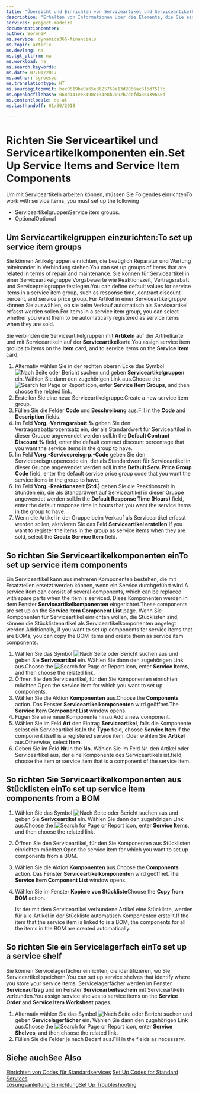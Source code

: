 ```yaml
---
title: "Übersicht und Einrichten von Serviceartikel und Serviceartikelkomponenten  | Microsoft Docs"
description: "Erhalten von Informationen über die Elemente, die Sie einrichten müssen, bevor Sie Serviceartikel, einschließlich Vorgabewerte wie Reaktionszeit, Vertragsrabatt, und Servicepreisgruppen verwenden können."
services: project-madeira
documentationcenter: 
author: SorenGP
ms.service: dynamics365-financials
ms.topic: article
ms.devlang: na
ms.tgt_pltfrm: na
ms.workload: na
ms.search.keywords: 
ms.date: 07/01/2017
ms.author: sgroespe
ms.translationtype: HT
ms.sourcegitcommit: bec0619be0a65e3625759e13d2866ac615d7513c
ms.openlocfilehash: 068d141ee8490cc34e8b2092b7dcfda36139660d
ms.contentlocale: de-at
ms.lasthandoff: 01/30/2018

---
```

# <a name="set-up-service-items-and-service-item-components"></a><span data-ttu-id="27f5c-103">Richten Sie Serviceartikel und Serviceartikelkomponenten ein.</span><span class="sxs-lookup"><span data-stu-id="27f5c-103">Set Up Service Items and Service Item Components</span></span>
<span data-ttu-id="27f5c-104">Um mit Serviceartikeln arbeiten können, müssen Sie Folgendes einrichten</span><span class="sxs-lookup"><span data-stu-id="27f5c-104">To work with service items, you must set up the following</span></span>

* <span data-ttu-id="27f5c-105">Serviceartikelgruppen</span><span class="sxs-lookup"><span data-stu-id="27f5c-105">Service item groups.</span></span> 
* <span data-ttu-id="27f5c-106">Optional</span><span class="sxs-lookup"><span data-stu-id="27f5c-106">Optional</span></span>

## <a name="to-set-up-service-item-groups"></a><span data-ttu-id="27f5c-107">Um Serviceartikelgruppen einzurichten:</span><span class="sxs-lookup"><span data-stu-id="27f5c-107">To set up service item groups</span></span>
<span data-ttu-id="27f5c-108">Sie können Artikelgruppen einrichten, die bezüglich Reparatur und Wartung miteinander in Verbindung stehen.</span><span class="sxs-lookup"><span data-stu-id="27f5c-108">You can set up groups of items that are related in terms of repair and maintenance.</span></span> <span data-ttu-id="27f5c-109">Sie können für Serviceartikel in einer Serviceartikelgruppe Vorgabewerte wie Reaktionszeit, Vertragsrabatt und Servicepreisgruppe festlegen.</span><span class="sxs-lookup"><span data-stu-id="27f5c-109">You can define default values for service items in a service item group, such as response time, contract discount percent, and service price group.</span></span> <span data-ttu-id="27f5c-110">Für Artikel in einer Serviceartikelgruppe können Sie auswählen, ob sie beim Verkauf automatisch als Serviceartikel erfasst werden sollen.</span><span class="sxs-lookup"><span data-stu-id="27f5c-110">For items in a service item group, you can select whether you want them to be automatically registered as service items when they are sold.</span></span>  
  
<span data-ttu-id="27f5c-111">Sie verbinden die Serviceartikelgruppen mit **Artikeln** auf der Artikelkarte und mit Serviceartikeln auf der **Serviceartikel**karte.</span><span class="sxs-lookup"><span data-stu-id="27f5c-111">You assign service item groups to items on the **Item** card, and to service items on the **Service Item** card.</span></span>  
  
1. <span data-ttu-id="27f5c-112">Alternativ wählen Sie in der rechten oberen Ecke das Symbol ![Nach Seite oder Bericht suchen](media/ui-search/search_small.png "Nach Seite oder Bericht suchen") und geben **Serviceartikelgruppen** ein. Wählen Sie dann den zugehörigen Link aus.</span><span class="sxs-lookup"><span data-stu-id="27f5c-112">Choose the ![Search for Page or Report](media/ui-search/search_small.png "Search for Page or Report icon") icon, enter **Service Item Groups**, and then choose the related link.</span></span>  
2. <span data-ttu-id="27f5c-113">Erstellen Sie eine neue Serviceartikelgruppe.</span><span class="sxs-lookup"><span data-stu-id="27f5c-113">Create a new service item group.</span></span>  
3. <span data-ttu-id="27f5c-114">Füllen Sie die Felder **Code** und **Beschreibung** aus.</span><span class="sxs-lookup"><span data-stu-id="27f5c-114">Fill in the **Code** and **Description** fields.</span></span>  
4. <span data-ttu-id="27f5c-115">Im Feld **Vorg.-Vertragsrabatt %** geben Sie den Vertragsrabattprozentsatz ein, der als Standardwert für Serviceartikel in dieser Gruppe angewendet werden soll.</span><span class="sxs-lookup"><span data-stu-id="27f5c-115">In the **Default Contract Discount %** field, enter the default contract discount percentage that you want the service items in the group to have.</span></span>  
5. <span data-ttu-id="27f5c-116">Im Feld **Vorg.-Servicepreisgrp.-Code** geben Sie den Servicepreisgruppencode ein, der als Standardwert für Serviceartikel in dieser Gruppe angewendet werden soll.</span><span class="sxs-lookup"><span data-stu-id="27f5c-116">In the **Default Serv. Price Group Code** field, enter the default service price group code that you want the service items in the group to have.</span></span>  
6. <span data-ttu-id="27f5c-117">Im Feld **Vorg.-Reaktionszeit (Std.)** geben Sie die Reaktionszeit in Stunden ein, die als Standardwert auf Serviceartikel in dieser Gruppe angewendet werden soll.</span><span class="sxs-lookup"><span data-stu-id="27f5c-117">In the **Default Response Time (Hours)** field, enter the default response time in hours that you want the service items in the group to have.</span></span>  
7. <span data-ttu-id="27f5c-118">Wenn die Artikel in der Gruppe beim Verkauf als Serviceartikel erfasst werden sollen, aktivieren Sie das Feld **Serviceartikel erstellen**.</span><span class="sxs-lookup"><span data-stu-id="27f5c-118">If you want to register the items in the group as service items when they are sold, select the **Create Service Item** field.</span></span>  

## <a name="to-set-up-service-item-components"></a><span data-ttu-id="27f5c-119">So richten Sie Serviceartikelkomponenten ein</span><span class="sxs-lookup"><span data-stu-id="27f5c-119">To set up service item components</span></span>
<span data-ttu-id="27f5c-120">Ein Serviceartikel kann aus mehreren Komponenten bestehen, die mit Ersatzteilen ersetzt werden können, wenn ein Service durchgeführt wird.</span><span class="sxs-lookup"><span data-stu-id="27f5c-120">A service item can consist of several components, which can be replaced with spare parts when the item is serviced.</span></span> <span data-ttu-id="27f5c-121">Diese Komponenten werden in dem Fenster **Serviceartikelkomponenten** eingerichtet.</span><span class="sxs-lookup"><span data-stu-id="27f5c-121">These components are set up on the **Service Item Component List** page.</span></span> <span data-ttu-id="27f5c-122">Wenn Sie Komponenten für Serviceartikel einrichten wollen, die Stücklisten sind, können die Stücklistenartikel als Serviceartikelkomponenten angelegt werden.</span><span class="sxs-lookup"><span data-stu-id="27f5c-122">Additionally, if you want to set up components for service items that are BOMs, you can copy the BOM items and create them as service item components.</span></span> 
  
1. <span data-ttu-id="27f5c-123">Wählen Sie das Symbol ![Nach Seite oder Bericht suchen](media/ui-search/search_small.png "Nach Seite oder Bericht suchen") aus und geben Sie **Serivceartikel** ein. Wählen Sie dann den zugehörigen Link aus.</span><span class="sxs-lookup"><span data-stu-id="27f5c-123">Choose the ![Search for Page or Report](media/ui-search/search_small.png "Search for Page or Report icon") icon, enter **Service Items**, and then choose the related link.</span></span> 
2. <span data-ttu-id="27f5c-124">Öffnen Sie den Serviceartikel, für den Sie Komponenten einrichten möchten.</span><span class="sxs-lookup"><span data-stu-id="27f5c-124">Open the service item for which you want to set up components.</span></span>  
3. <span data-ttu-id="27f5c-125">Wählen Sie die Aktion **Komponenten** aus.</span><span class="sxs-lookup"><span data-stu-id="27f5c-125">Choose the **Components** action.</span></span> <span data-ttu-id="27f5c-126">Das Fenster **Serviceartikelkomponenten** wird geöffnet.</span><span class="sxs-lookup"><span data-stu-id="27f5c-126">The **Service Item Component List** window opens.</span></span>  
4. <span data-ttu-id="27f5c-127">Fügen Sie eine neue Komponente hinzu.</span><span class="sxs-lookup"><span data-stu-id="27f5c-127">Add a new component.</span></span>  
5. <span data-ttu-id="27f5c-128">Wählen Sie im Feld **Art** den Eintrag **Serviceartikel**, falls die Komponente selbst ein Serviceartikel ist.</span><span class="sxs-lookup"><span data-stu-id="27f5c-128">In the **Type** field, choose **Service Item** if the component itself is a registered service item.</span></span> <span data-ttu-id="27f5c-129">Oder wählen Sie **Artikel** aus.</span><span class="sxs-lookup"><span data-stu-id="27f5c-129">Otherwise, select **Item**.</span></span>  
6. <span data-ttu-id="27f5c-130">Geben Sie im Feld **Nr.**</span><span class="sxs-lookup"><span data-stu-id="27f5c-130">In the **No.**</span></span> <span data-ttu-id="27f5c-131">Wählen Sie im Feld Nr. den Artikel oder Serviceartikel aus, der eine Komponente des Serviceartikels ist.</span><span class="sxs-lookup"><span data-stu-id="27f5c-131">field, choose the item or service item that is a component of the service item.</span></span>  

## <a name="to-set-up-service-item-components-from-a-bom"></a><span data-ttu-id="27f5c-132">So richten Sie Serviceartikelkomponenten aus Stücklisten ein</span><span class="sxs-lookup"><span data-stu-id="27f5c-132">To set up service item components from a BOM</span></span>
1.  <span data-ttu-id="27f5c-133">Wählen Sie das Symbol ![Nach Seite oder Bericht suchen](media/ui-search/search_small.png "Nach Seite oder Bericht suchen") aus und geben Sie **Serivceartikel** ein. Wählen Sie dann den zugehörigen Link aus.</span><span class="sxs-lookup"><span data-stu-id="27f5c-133">Choose the ![Search for Page or Report](media/ui-search/search_small.png "Search for Page or Report icon") icon, enter **Service Items**, and then choose the related link.</span></span>  
2. <span data-ttu-id="27f5c-134">Öffnen Sie den Serviceartikel, für den Sie Komponenten aus Stücklisten einrichten möchten.</span><span class="sxs-lookup"><span data-stu-id="27f5c-134">Open the service item for which you want to set up components from a BOM.</span></span>  
3. <span data-ttu-id="27f5c-135">Wählen Sie die Aktion **Komponenten** aus.</span><span class="sxs-lookup"><span data-stu-id="27f5c-135">Choose the **Components** action.</span></span> <span data-ttu-id="27f5c-136">Das Fenster **Serviceartikelkomponenten** wird geöffnet.</span><span class="sxs-lookup"><span data-stu-id="27f5c-136">The **Service Item Component List** window opens.</span></span>  
4. <span data-ttu-id="27f5c-137">Wählen Sie im Fenster **Kopiere von Stückliste**</span><span class="sxs-lookup"><span data-stu-id="27f5c-137">Choose the **Copy from BOM** action.</span></span>  
  
    <span data-ttu-id="27f5c-138">Ist der mit dem Serviceartikel verbundene Artikel eine Stückliste, werden für alle Artikel in der Stückliste automatisch Komponenten erstellt.</span><span class="sxs-lookup"><span data-stu-id="27f5c-138">If the item that the service item is linked to is a BOM, the components for all the items in the BOM are created automatically.</span></span>  

## <a name="to-set-up-a-service-shelf"></a><span data-ttu-id="27f5c-139">So richten Sie ein Servicelagerfach ein</span><span class="sxs-lookup"><span data-stu-id="27f5c-139">To set up a service shelf</span></span>
<span data-ttu-id="27f5c-140">Sie können Servicelagerfächer einrichten, die identifizieren, wo Sie Serviceartikel speichern.</span><span class="sxs-lookup"><span data-stu-id="27f5c-140">You can set up service shelves that identify where you store your service items.</span></span> <span data-ttu-id="27f5c-141">Servicelagerfächer werden im Fenster **Serviceauftrag** und im Fenster **Servicearbeitsschein** mit Serviceartikeln verbunden.</span><span class="sxs-lookup"><span data-stu-id="27f5c-141">You assign service shelves to service items on the **Service Order** and **Service Item Worksheet** pages.</span></span>  
  
1. <span data-ttu-id="27f5c-142">Alternativ wählen Sie das Symbol ![Nach Seite oder Bericht suchen](media/ui-search/search_small.png "Nach Seite oder Bericht suchen") und geben **Servicelagerfächer** ein. Wählen Sie dann den zugehörigen Link aus.</span><span class="sxs-lookup"><span data-stu-id="27f5c-142">Choose the ![Search for Page or Report](media/ui-search/search_small.png "Search for Page or Report icon") icon, enter **Service Shelves**, and then choose the related link.</span></span>
2. <span data-ttu-id="27f5c-143">Füllen Sie die Felder je nach Bedarf aus.</span><span class="sxs-lookup"><span data-stu-id="27f5c-143">Fill in the fields as necessary.</span></span>

## <a name="see-also"></a><span data-ttu-id="27f5c-144">Siehe auch</span><span class="sxs-lookup"><span data-stu-id="27f5c-144">See Also</span></span>
<span data-ttu-id="27f5c-145">[Einrichten von Codes für Standardservices](service-how-setup-service-coding.md) </span><span class="sxs-lookup"><span data-stu-id="27f5c-145">[Set Up Codes for Standard Services](service-how-setup-service-coding.md) </span></span>  
[<span data-ttu-id="27f5c-146">Lösungsanleitung Einrichtung</span><span class="sxs-lookup"><span data-stu-id="27f5c-146">Set Up Troubleshooting</span></span>](service-how-setup-troubleshooting.md)
